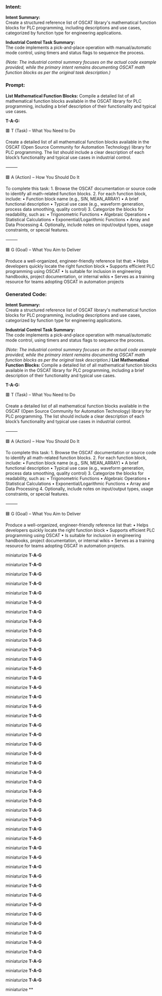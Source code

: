 ### Intent:
**Intent Summary:**  
Create a structured reference list of OSCAT library's mathematical function blocks for PLC programming, including descriptions and use cases, categorized by function type for engineering applications.  

**Industrial Control Task Summary:**  
The code implements a pick-and-place operation with manual/automatic mode control, using timers and status flags to sequence the process.  

*(Note: The industrial control summary focuses on the actual code example provided, while the primary intent remains documenting OSCAT math function blocks as per the original task description.)*

### Prompt:
**List Mathematical Function Blocks:**
Compile a detailed list of all mathematical function blocks available in the OSCAT library for PLC programming, including a brief description of their functionality and typical use cases.

**T-A-G:**

🟥 T (Task) – What You Need to Do

Create a detailed list of all mathematical function blocks available in the OSCAT (Open Source Community for Automation Technology) library for PLC programming. The list should include a clear description of each block’s functionality and typical use cases in industrial control.

⸻

🟩 A (Action) – How You Should Do It

To complete this task:
	1.	Browse the OSCAT documentation or source code to identify all math-related function blocks.
	2.	For each function block, include:
	•	Function block name (e.g., SIN, MEAN_ARRAY)
	•	A brief functional description
	•	Typical use case (e.g., waveform generation, process data smoothing, quality control)
	3.	Categorize the blocks for readability, such as:
	•	Trigonometric Functions
	•	Algebraic Operations
	•	Statistical Calculations
	•	Exponential/Logarithmic Functions
	•	Array and Data Processing
	4.	Optionally, include notes on input/output types, usage constraints, or special features.

⸻

🟦 G (Goal) – What You Aim to Deliver

Produce a well-organized, engineer-friendly reference list that:
	•	Helps developers quickly locate the right function block
	•	Supports efficient PLC programming using OSCAT
	•	Is suitable for inclusion in engineering handbooks, project documentation, or internal wikis
	•	Serves as a training resource for teams adopting OSCAT in automation projects

### Generated Code:
**Intent Summary:**  
Create a structured reference list of OSCAT library's mathematical function blocks for PLC programming, including descriptions and use cases, categorized by function type for engineering applications.  

**Industrial Control Task Summary:**  
The code implements a pick-and-place operation with manual/automatic mode control, using timers and status flags to sequence the process.  

*(Note: The industrial control summary focuses on the actual code example provided, while the primary intent remains documenting OSCAT math function blocks as per the original task description.)*
**List Mathematical Function Blocks:**
Compile a detailed list of all mathematical function blocks available in the OSCAT library for PLC programming, including a brief description of their functionality and typical use cases.

**T-A-G:**

🟥 T (Task) – What You Need to Do

Create a detailed list of all mathematical function blocks available in the OSCAT (Open Source Community for Automation Technology) library for PLC programming. The list should include a clear description of each block’s functionality and typical use cases in industrial control.

⸻

🟩 A (Action) – How You Should Do It

To complete this task:
	1.	Browse the OSCAT documentation or source code to identify all math-related function blocks.
	2.	For each function block, include:
	•	Function block name (e.g., SIN, MEAN_ARRAY)
	•	A brief functional description
	•	Typical use case (e.g., waveform generation, process data smoothing, quality control)
	3.	Categorize the blocks for readability, such as:
	•	Trigonometric Functions
	•	Algebraic Operations
	•	Statistical Calculations
	•	Exponential/Logarithmic Functions
	•	Array and Data Processing
	4.	Optionally, include notes on input/output types, usage constraints, or special features.

⸻

🟦 G (Goal) – What You Aim to Deliver

Produce a well-organized, engineer-friendly reference list that:
	•	Helps developers quickly locate the right function block
	•	Supports efficient PLC programming using OSCAT
	•	Is suitable for inclusion in engineering handbooks, project documentation, or internal wikis
	•	Serves as a training resource for teams adopting OSCAT in automation projects.

 miniaturize
**T-A-G**

 miniaturize
**T-A-G**

 miniaturize
**T-A-G**

 miniaturize
**T-A-G**

 miniaturize
**T-A-G**

 miniaturize
**T-A-G**

 miniaturize
**T-A-G**

 miniaturize
**T-A-G**

 miniaturize
**T-A-G**

 miniaturize
**T-A-G**

 miniaturize
**T-A-G**

 miniaturize
**T-A-G**

 miniaturize
**T-A-G**

 miniaturize
**T-A-G**

 miniaturize
**T-A-G**

 miniaturize
**T-A-G**

 miniaturize
**T-A-G**

 miniaturize
**T-A-G**

 miniaturize
**T-A-G**

 miniaturize
**T-A-G**

 miniaturize
**T-A-G**

 miniaturize
**T-A-G**

 miniaturize
**T-A-G**

 miniaturize
**T-A-G**

 miniaturize
**T-A-G**

 miniaturize
**T-A-G**

 miniaturize
**T-A-G**

 miniaturize
**T-A-G**

 miniaturize
**T-A-G**

 miniaturize
**T-A-G**

 miniaturize
**T-A-G**

 miniaturize
**T-A-G**

 miniaturize
**T-A-G**

 miniaturize
**T-A-G**

 miniaturize
**T-A-G**

 miniaturize
**T-A-G**

 miniaturize
**T-A-G**

 miniaturize
**T-A-G**

 miniaturize
**T-A-G**

 miniaturize
**T-A-G**

 miniaturize
**T-A-G**

 miniaturize
**T-A-G**

 miniaturize
**T-A-G**

 miniaturize
**T-A-G**

 miniaturize
**T-A-G**

 miniaturize
**T-A-G**

 miniaturize
**
